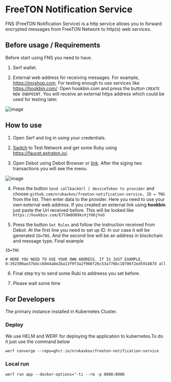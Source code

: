# FreeTON Notification Service

FNS (FreeTON Notification Service) is a http service allows you to forward encrypted messages from FreeTON Network to http(s) web services.

## Before usage / Requirements

Before start using FNS you need to have.

1. Serf wallet.

2. External web address for receiving messages. For example, https://myshop.com. For testing enough to use services like https://hookbin.com/. Open hookbin.com and press the button `CREATE NEW ENDPOINT`. You will receive an external https address which could be used for testing later.

![image](https://user-images.githubusercontent.com/54890287/134901676-482b8b7f-da22-4ba6-9f80-a71d8140e08a.png)

## How to use

1. Open Serf and log in using your credentials.

2. [Switch](https://help.ton.surf/ru-RU/support/solutions/articles/77000267280-%D0%9E%D1%81%D0%BD%D0%BE%D0%B2%D0%BD%D0%B0%D1%8F-%D0%B8-%D1%82%D0%B5%D1%81%D1%82%D0%BE%D0%B2%D0%B0%D1%8F-%D1%81%D0%B5%D1%82%D0%B8-mainnet-devnet-) to Test Network and get some Ruby using https://faucet.extraton.io/. 

3. Open Debot using Debot Browser or [link](https://web.ton.surf/debot?address=0%3A433f7b97e4e613397175a2d9d1094643b5b90d1f095c423997f95fbf905a3ae3&net=devnet). After the siging two transactions you will see the menu.

![image](https://user-images.githubusercontent.com/54890287/134902058-b2459691-9aeb-437b-96cf-69d4db7f5342.png)

4. Press the button `Send callbackUrl | deviceToken to provider` and choose `github.com/nrukavkov/freeton-notification-service, ID = TNS` from the list. Then enter data to the provider. Here you need to use your own external web address. If you created an external link using **hookbin** just paste the Url received before. This will be looked like `https://hookbin.com/E7lOm0O89ksVjY66jYoO`

5. Press the button `Set Rules` and follow the instruction received from Debot. At the first line you need to set up ID. In our case it will be generated `ID=TNS`. And the second line will be an address in blockchain and message type. Final example

```
ID=TNS

# HERE YOU NEED TO USE YOUR OWN ADDRESS. IT IS JUST EXAMPLE.
0:392300ae37bdccb044a8e2ba13f9f3a2f966f26c53a776bc10706f2ed591487d all
```

6. Final step try to send some Rubi to addreess you set before. 

7. Please wait some time 

## For Developers

The primary instance installed in Kubernetes Cluster.

### Deploy

We use HELM and WERF for deploying the application to kubernetes.To do it just use the command below

```werf converge --repo=ghcr.io/nrukavkov/freeton-notification-service```

### Local run

```werf run app --docker-options="-ti --rm -p 8000:8000```
